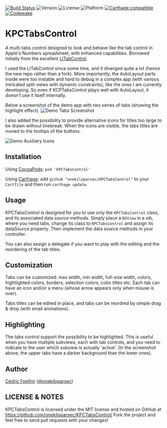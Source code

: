 [![Build Status](http://img.shields.io/travis/onekiloparsec/KPCTabsControl.svg?style=flat)](https://travis-ci.org/onekiloparsec/KPCTabsControl)
![Version](https://img.shields.io/cocoapods/v/KPCTabsControl.svg?style=flat)
![License](https://img.shields.io/cocoapods/l/KPCTabsControl.svg?style=flat)
![Platform](https://img.shields.io/cocoapods/p/KPCTabsControl.svg?style=flat)
[![Carthage compatible](https://img.shields.io/badge/Carthage-compatible-4BC51D.svg?style=flat)](https://github.com/Carthage/Carthage)
[![Codewake](https://www.codewake.com/badges/ask_question.svg)](https://www.codewake.com/p/kpctabscontrol)
 
KPCTabsControl
==============

A multi-tabs control designed to look and behave like the tab control in Apple's Numbers spreadsheet, with enhanced capabilities. Borrowed initially from the excellent [LITabControl](https://github.com/monyschuk/LITabControl).

I used the LITabControl since some time, and it diverged quite a lot (hence the new repo rather than a fork). More importantly, the AutoLayout parts inside were too instable and hard to debug in a complex app (with various intricated split views with dynamic constraints), like the ones I am currently developing. So even if KCPTabsControl plays well with AutoLayout, it doesn't use it itself internally.

Below a screenshot of the demo app with two series of tabs (showing the highlight effect). 
![Demo Tabs Screenshot](http://www.onekilopars.ec/s/KPCTabsControlScreenshot1.png)

I also added the possibility to provide alternative icons for titles too large to be drawn without linebreak. When the icons are visible, the tabs titles are moved to the tooltips of the buttons.

 ![Demo Auxiliary Icons](http://www.onekilopars.ec/s/KPCTabsControlAuxiliaryIconMovie.gif) 


Installation
------------

Using [CocoaPods](http://cocoapods.org/): `pod 'KPCTabsControl'`
 
Using [Carthage](https://github.com/Carthage/Carthage): add `github "onekiloparsec/KPCTabsControl"` to your `Cartfile` and then run `carthage update`.



Usage
-----

KPCTabsControl is designed for you to use only the `KPCTabsControl` class, and its associated data source methods. Simply place a `NSView` in a xib, where you need tabs, change its class to `KPCTabsControl` and assign its dataSource property. Then implement the data source methods in your controller.

You can also assign a delegate if you want to play with the editing and the reordering of the tab titles.

Customization
-------------

Tabs can be customized: max width, min width, full-size width, colors, hightlighted colors, borders, selection colors, color titles etc. Each tab can have an icon and/or a menu (whose arrow appears only when mouse is over).

Tabs titles can be edited in place, and tabs can be reordred by simple drag & drop (with small animations).


Highlighting
------------

The tabs control support the possibility to be highlighted. This is useful when you have multiple subviews, each with tab controls, and you need to indicate to the user which subview is actually 'active'. (In the screenshot above, the upper tabs have a darker background than the lower ones).


Author
------

[Cédric Foellmi](https://github.com/onekiloparsec) ([@onekiloparsec](https://twitter.com/onekiloparsec))


LICENSE & NOTES
---------------

KPCTabsControl is licensed under the MIT license and hosted on GitHub at https://github.com/onekiloparsec/KPCTabsControl/ Fork the project and feel free to send pull requests with your changes!


